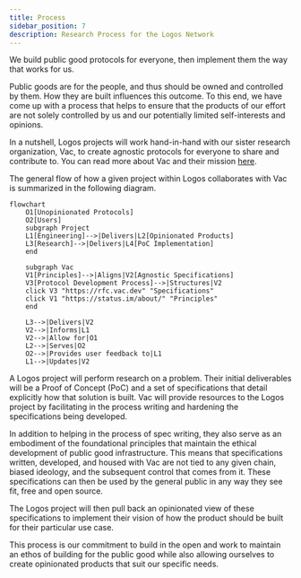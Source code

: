 ```yaml
---
title: Process
sidebar_position: 7
description: Research Process for the Logos Network
---
```


We build public good protocols for everyone, then implement them the way that works for us.

Public goods are for the people, and thus should be owned and controlled by them. How they are built influences this outcome. To this end, we have come up with a process that helps to ensure that the products of our effort are not solely controlled by us and our potentially limited self-interests and opinions. 

In a nutshell, Logos projects will work hand-in-hand with our sister research organization, Vac, to create agnostic protocols for everyone to share and contribute to. You can read more about Vac and their mission [here](https://vac.dev). 

The general flow of how a given project within Logos collaborates with Vac is summarized in the following diagram. 

```mermaid
flowchart
    O1[Unopinionated Protocols]
    O2[Users]
    subgraph Project
    L1[Engineering]-->|Delivers|L2[Opinionated Products]
    L3[Research]-->|Delivers|L4[PoC Implementation]
    end

    subgraph Vac 
    V1[Principles]-->|Aligns|V2[Agnostic Specifications]
    V3[Protocol Development Process]-->|Structures|V2
    click V3 "https://rfc.vac.dev" "Specifications"
    click V1 "https://status.im/about/" "Principles"
    end
    
    L3-->|Delivers|V2
    V2-->|Informs|L1
    V2-->|Allow for|O1
    L2-->|Serves|O2
    O2-->|Provides user feedback to|L1
    L1-->|Updates|V2
```

A Logos project will perform research on a problem. Their initial deliverables will be a Proof of Concept (PoC) and a set of specifications that detail explicitly how that solution is built. Vac will provide resources to the Logos project by facilitating in the process writing and hardening the specifications being developed. 

In addition to helping in the process of spec writing, they also serve as an embodiment of the foundational principles that maintain the ethical development of public good infrastructure. This means that specifications written, developed, and housed with Vac are not tied to any given chain, biased ideology, and the subsequent control that comes from it. These specifications can then be used by the general public in any way they see fit, free and open source. 

The Logos project will then pull back an opinionated view of these specifications to implement their vision of how the product should be built for their particular use case. 

This process is our commitment to build in the open and work to maintain an ethos of building for the public good while also allowing ourselves to create opinionated products that suit our specific needs.